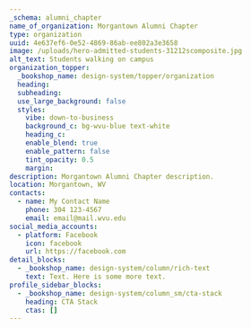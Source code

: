 ```yaml
---
_schema: alumni_chapter
name_of_organization: Morgantown Alumni Chapter
type: organization
uuid: 4e637ef6-0e52-4869-86ab-ee802a3e3658
image: /uploads/hero-admitted-students-31212scomposite.jpg
alt_text: Students walking on campus
organization_topper:
  _bookshop_name: design-system/topper/organization
  heading:
  subheading:
  use_large_background: false
  styles:
    vibe: down-to-business
    background_c: bg-wvu-blue text-white
    heading_c:
    enable_blend: true
    enable_pattern: false
    tint_opacity: 0.5
    margin:
description: Morgantown Alumni Chapter description.
location: Morgantown, WV
contacts:
  - name: My Contact Name
    phone: 304 123-4567
    email: email@mail.wvu.edu
social_media_accounts:
  - platform: Facebook
    icon: facebook
    url: https://facebook.com
detail_blocks:
  - _bookshop_name: design-system/column/rich-text
    text: Text. Here is some more text.
profile_sidebar_blocks:
  - _bookshop_name: design-system/column_sm/cta-stack
    heading: CTA Stack
    ctas: []
---
```


